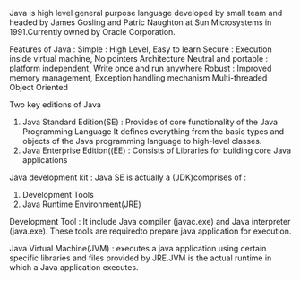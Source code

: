 Java is high level general purpose language developed by small team and headed by James Gosling and Patric Naughton at Sun Microsystems in 1991.Currently owned by Oracle Corporation.

Features of Java : 
Simple : High Level, Easy to learn
Secure : Execution inside virtual machine, No pointers
Architecture Neutral and portable : platform independent, Write once and run anywhere
Robust : Improved memory management, Exception handling mechanism
Multi-threaded 
Object Oriented

Two key editions of Java
1. Java Standard Edition(SE)    : Provides of core functionality of the Java Programming Language  It defines everything from the basic types and objects of the Java programming language to high-level classes.
2. Java Enterprise Edition((EE) : Consists of Libraries for building core Java applications

Java development kit : Java SE is actually a (JDK)comprises of :
1. Development Tools
2. Java Runtime Environment(JRE)

Development Tool : It include Java compiler (javac.exe) and Java interpreter (java.exe). These tools are requiredto prepare java application for execution.

Java Virtual Machine(JVM) : executes a java application using certain specific libraries and files provided by JRE.JVM is the actual runtime in which a Java application executes.
